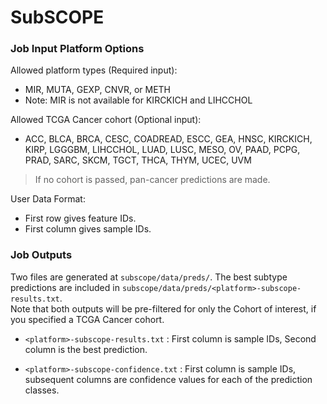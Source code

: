 # SubSCOPE   
### Job Input Platform Options   

Allowed platform types (Required input):   
+ MIR, MUTA, GEXP, CNVR, or METH
+ Note: MIR is not available for KIRCKICH and LIHCCHOL

Allowed TCGA Cancer cohort (Optional input):   
+ ACC, BLCA, BRCA, CESC, COADREAD, ESCC, GEA, HNSC, KIRCKICH, KIRP, LGGGBM, LIHCCHOL, LUAD, LUSC, MESO, OV, PAAD, PCPG, PRAD, SARC, SKCM, TGCT, THCA, THYM, UCEC, UVM   
> If no cohort is passed, pan-cancer predictions are made.   

User Data Format:   
+ First row gives feature IDs.  
+ First column gives sample IDs.  

### Job Outputs  
Two files are generated at `subscope/data/preds/`. The best subtype predictions are included in `subscope/data/preds/<platform>-subscope-results.txt`.    
Note that both outputs will be pre-filtered for only the Cohort of interest, if you specified a TCGA Cancer cohort.  
+ `<platform>-subscope-results.txt` : First column is sample IDs, Second column is the best prediction.    

+ `<platform>-subscope-confidence.txt` : First column is sample IDs, subsequent columns are confidence values for each of the prediction classes.     

